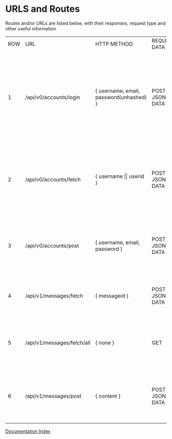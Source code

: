 URLS and Routes
=

Routes and/or URLs are listed below, with their responses, request type and other useful information
<table>
<tr><td>ROW</td><td>URL</td><td>HTTP METHOD</td><td>REQUIRED DATA</td><td>RESPONSE TYPE</td><td>RESPONSE DATA</td><td>OTHER</td></tr>
<tr><td>1</td><td>/api/v0/accounts/login</td><td>{ username, email, password(unhashed) }</td><td>POST + JSON DATA</td><td>JSON {}</td><td>{ account: Account, LoginStatus: boolean }</td><td>This url sets a cookie on response as to if you are logged in or not, resets any old cookies, lasts for a set time, TBD</td></tr>
<tr><td>2</td><td>/api/v0/accounts/fetch</td><td>{ username || userid }</td><td>POST + JSON DATA</td><td>JSON {}</td><td>{ account: PublicAccount }</td><td>Responds with an account object which <strong>excludes password and email and other personal data</strong></td></tr>
<tr><td>3</td><td>/api/v0/accounts/post </td><td>{ username, email, password }</td><td>POST + JSON DATA</td><td>JSON {}</td><td>{ validity: boolean, LoginStatus: boolean }</td><td>This url also sets a cookie on response which denotes your login status</td></tr>
<tr><td>4</td><td>/api/v1/messages/fetch</td><td>{ messageid }</td><td>POST + JSON DATA</td><td>JSON {}</td><td>{id: EnigmaID, content: "message limited to a TBD size limit"</td><td>This requires data to retrieve a message</td></tr>
<tr><td>5</td><td>/api/v1/messages/fetch/all</td><td>{ none }</td><td>GET</td><td>JSON {}</td><td>{messages: { (array of messages) } }</td><td>This fetches all messages within a set limit e.g 200 messages</td></tr>
<tr><td>6</td><td>/api/v1/messages/post</td><td>{ content }</td><td>POST + JSON DATA</td><td>JSON {}</td><td>{ sent: boolean }</td><td>Sends a message (POSTs) returns status if sent or not, bool t/f</td></tr>
</table>

[Documentation Index](https://github.com/LNDevs/Enigma/blob/main/README.md)